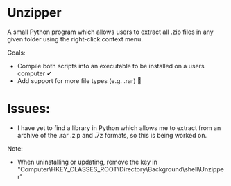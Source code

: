 # Unzipper
A small Python program which allows users to extract all .zip files in any given folder using the right-click context menu.

Goals: 
  - Compile both scripts into an executable to be installed on a users computer ✔
  - Add support for more file types (e.g. .rar) 🔨

# Issues: 
- I have yet to find a library in Python which allows me to extract from an archive of the .rar .zip and .7z formats, so this is being worked on.

Note:
  - When uninstalling or updating, remove the key in "Computer\HKEY_CLASSES_ROOT\Directory\Background\shell\Unzipper"
